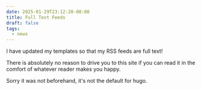 ```yaml
---
date: 2025-01-29T23:12:20-08:00
title: Full Text Feeds
draft: false
tags:
  - news
---
```

I have updated my templates so that my RSS feeds are full text!

There is absolutely no reason to drive you to this site if you can read it in the comfort of whatever reader makes you happy.

Sorry it was not beforehand, it's not the default for hugo.
